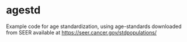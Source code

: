 # agestd
Example code for age standardization, using age-standards downloaded from SEER available at https://seer.cancer.gov/stdpopulations/
